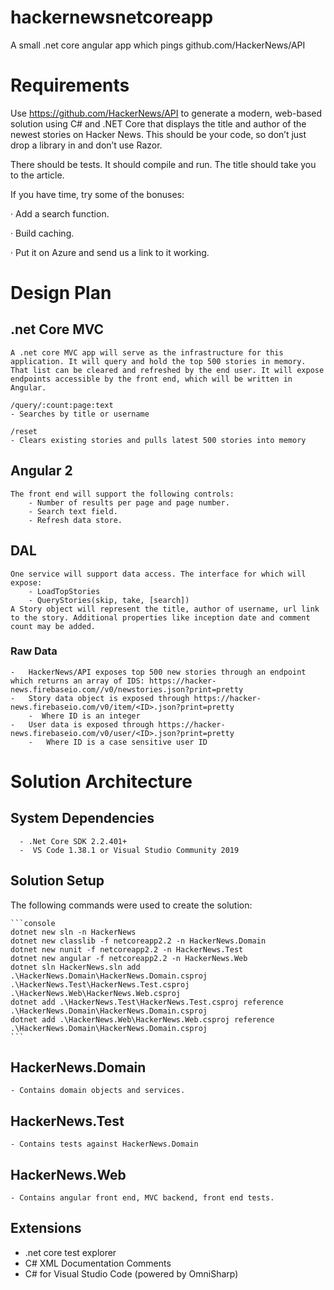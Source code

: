 # hackernewsnetcoreapp
A small .net core angular app which pings github.com/HackerNews/API

# Requirements
Use https://github.com/HackerNews/API to generate a modern, web-based solution using C# and .NET Core that displays the title and author of the newest stories on Hacker News. This should be your code, so don’t just drop a library in and don’t use Razor.

There should be tests. It should compile and run. The title should take you to the article.

 

If you have time, try some of the bonuses:

·         Add a search function.

·         Build caching.

·         Put it on Azure and send us a link to it working.

 

# Design Plan
 
 ## .net Core MVC
    A .net core MVC app will serve as the infrastructure for this application. It will query and hold the top 500 stories in memory. That list can be cleared and refreshed by the end user. It will expose endpoints accessible by the front end, which will be written in Angular. 

    /query/:count:page:text
    - Searches by title or username

    /reset
    - Clears existing stories and pulls latest 500 stories into memory


    
 ## Angular 2
    The front end will support the following controls:
        - Number of results per page and page number.
        - Search text field.
        - Refresh data store.

 ## DAL
    One service will support data access. The interface for which will expose:
        - LoadTopStories
        - QueryStories(skip, take, [search])
    A Story object will represent the title, author of username, url link to the story. Additional properties like inception date and comment count may be added.

 ### Raw Data
    -   HackerNews/API exposes top 500 new stories through an endpoint which returns an array of IDS: https://hacker-news.firebaseio.com//v0/newstories.json?print=pretty
    -   Story data object is exposed through https://hacker-news.firebaseio.com/v0/item/<ID>.json?print=pretty
        -  Where ID is an integer
    -   User data is exposed through https://hacker-news.firebaseio.com/v0/user/<ID>.json?print=pretty
        -   Where ID is a case sensitive user ID

# Solution Architecture
 ## System Dependencies
      - .Net Core SDK 2.2.401+
      -  VS Code 1.38.1 or Visual Studio Community 2019
 ## Solution Setup   
 The following commands were used to create the solution:
    
    ```console
    dotnet new sln -n HackerNews
    dotnet new classlib -f netcoreapp2.2 -n HackerNews.Domain
    dotnet new nunit -f netcoreapp2.2 -n HackerNews.Test
    dotnet new angular -f netcoreapp2.2 -n HackerNews.Web
    dotnet sln HackerNews.sln add .\HackerNews.Domain\HackerNews.Domain.csproj .\HackerNews.Test\HackerNews.Test.csproj .\HackerNews.Web\HackerNews.Web.csproj
    dotnet add .\HackerNews.Test\HackerNews.Test.csproj reference .\HackerNews.Domain\HackerNews.Domain.csproj
    dotnet add .\HackerNews.Web\HackerNews.Web.csproj reference .\HackerNews.Domain\HackerNews.Domain.csproj
    ```
 ## HackerNews.Domain
    - Contains domain objects and services.
 ## HackerNews.Test
    - Contains tests against HackerNews.Domain
 ## HackerNews.Web
    - Contains angular front end, MVC backend, front end tests.
 ## Extensions
   - .net core test explorer
   - C# XML Documentation Comments
   - C# for Visual Studio Code (powered by OmniSharp)
